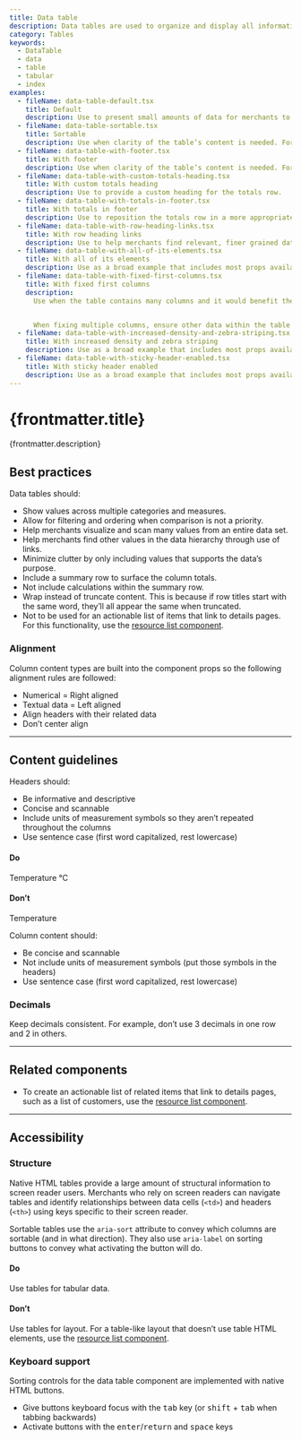 ```yaml
---
title: Data table
description: Data tables are used to organize and display all information from a data set. While a data visualization represents part of data set, a data table lets merchants view details from the entire set. This helps merchants compare and analyze the data.
category: Tables
keywords:
  - DataTable
  - data
  - table
  - tabular
  - index
examples:
  - fileName: data-table-default.tsx
    title: Default
    description: Use to present small amounts of data for merchants to view statically.
  - fileName: data-table-sortable.tsx
    title: Sortable
    description: Use when clarity of the table’s content is needed. For example, to note the number of rows currently shown in a data table with pagination.
  - fileName: data-table-with-footer.tsx
    title: With footer
    description: Use when clarity of the table’s content is needed. For example, to note the number of rows currently shown in a data table with pagination.
  - fileName: data-table-with-custom-totals-heading.tsx
    title: With custom totals heading
    description: Use to provide a custom heading for the totals row.
  - fileName: data-table-with-totals-in-footer.tsx
    title: With totals in footer
    description: Use to reposition the totals row in a more appropriate location based on the data stored in the table for merchants to better understand its meaning.
  - fileName: data-table-with-row-heading-links.tsx
    title: With row heading links
    description: Use to help merchants find relevant, finer grained data sets.
  - fileName: data-table-with-all-of-its-elements.tsx
    title: With all of its elements
    description: Use as a broad example that includes most props available to data table.
  - fileName: data-table-with-fixed-first-columns.tsx
    title: With fixed first columns
    description:
      Use when the table contains many columns and it would benefit the merchant to see a set number of columns when scrolling to the right. For example, the first column in the "Sales by Product" report table is fixed because the product names are important to reference while analyzing the sales data in other columns.


      When fixing multiple columns, ensure other data within the table is visible and not limited on smaller screens.
  - fileName: data-table-with-increased-density-and-zebra-striping.tsx
    title: With increased density and zebra striping
    description: Use as a broad example that includes most props available to data table.
  - fileName: data-table-with-sticky-header-enabled.tsx
    title: With sticky header enabled
    description: Use as a broad example that includes most props available to data table.
---
```


# {frontmatter.title}

<Lede>{frontmatter.description}</Lede>

<Examples />

<Props componentName={frontmatter.title} />

## Best practices

Data tables should:

- Show values across multiple categories and measures.
- Allow for filtering and ordering when comparison is not a priority.
- Help merchants visualize and scan many values from an entire data set.
- Help merchants find other values in the data hierarchy through use of links.
- Minimize clutter by only including values that supports the data’s purpose.
- Include a summary row to surface the column totals.
- Not include calculations within the summary row.
- Wrap instead of truncate content. This is because if row titles start with the same word, they’ll all appear the same when truncated.
- Not to be used for an actionable list of items that link to details pages. For this functionality, use the [resource list component](https://polaris.shopify.com/components/resource-list).

### Alignment

Column content types are built into the component props so the following alignment rules are followed:

- Numerical = Right aligned
- Textual data = Left aligned
- Align headers with their related data
- Don’t center align

---

## Content guidelines

Headers should:

- Be informative and descriptive
- Concise and scannable
- Include units of measurement symbols so they aren’t repeated throughout the columns
- Use sentence case (first word capitalized, rest lowercase)

<DoDont>

#### Do

Temperature °C

#### Don’t

Temperature

</DoDont>

Column content should:

- Be concise and scannable
- Not include units of measurement symbols (put those symbols in the headers)
- Use sentence case (first word capitalized, rest lowercase)

### Decimals

Keep decimals consistent. For example, don’t use 3 decimals in one row and 2 in others.

---

## Related components

- To create an actionable list of related items that link to details pages, such as a list of customers, use the [resource list component](https://polaris.shopify.com/components/resource-list).

---

## Accessibility

### Structure

Native HTML tables provide a large amount of structural information to screen reader users. Merchants who rely on screen readers can navigate tables and identify relationships between data cells (`<td>`) and headers (`<th>`) using keys specific to their screen reader.

Sortable tables use the `aria-sort` attribute to convey which columns are sortable (and in what direction). They also use `aria-label` on sorting buttons to convey what activating the button will do.

<DoDont>

#### Do

Use tables for tabular data.

#### Don’t

Use tables for layout. For a table-like layout that doesn’t use table HTML elements, use the [resource list component](https://polaris.shopify.com/components/resource-list).

</DoDont>

### Keyboard support

Sorting controls for the data table component are implemented with native HTML buttons.

- Give buttons keyboard focus with the <kbd>tab</kbd> key (or <kbd>shift</kbd> + <kbd>tab</kbd> when tabbing backwards)
- Activate buttons with the <kbd>enter</kbd>/<kbd>return</kbd> and <kbd>space</kbd> keys
